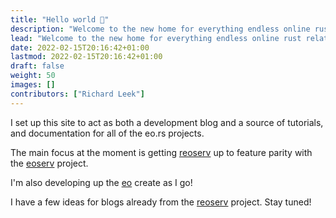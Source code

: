 ```yaml
---
title: "Hello world 👋"
description: "Welcome to the new home for everything endless online rust related"
lead: "Welcome to the new home for everything endless online rust related"
date: 2022-02-15T20:16:42+01:00
lastmod: 2022-02-15T20:16:42+01:00
draft: false
weight: 50
images: []
contributors: ["Richard Leek"]
---
```


I set up this site to act as both a development blog
and a source of tutorials, and documentation for all
of the eo.rs projects.

The main focus at the moment is getting [reoserv](/docs/projects/reoserv/)
up to feature parity with the [eoserv](https://eoserv.net/) project.

I'm also developing up the [eo](/docs/projects/eo/) create as I go!

I have a few ideas for blogs already from the [reoserv](/docs/projects/reoserv/)
project. Stay tuned!